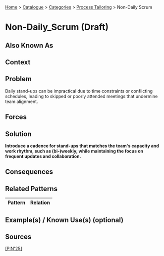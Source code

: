 [Home](../README.md) > [Catalogue](../Patterns_catalogue.md) > [Categories](categories/categories.md) > [Process Tailoring](categories/Process_Tailoringt.md) > Non-Daily Scrum

# Non-Daily_Scrum (Draft)

## Also Known As

## Context

## Problem

Daily stand-ups can be impractical due to time constraints or conflicting schedules, leading to skipped or poorly attended meetings that undermine team alignment.

## Forces

## Solution

**Introduce a cadence for stand-ups that matches the team's capacity and work rhythm, such as (bi-)weekly, while maintaining the focus on frequent updates and collaboration.**

## Consequences

## Related Patterns

|Pattern  | Relation |
|--|--|
 
## Example(s) / Known Use(s) (optional) 

## Sources

[[PIN'25]](../References.md)
